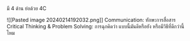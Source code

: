 มี 4 ด้าน ย่อด้วย 4C

![[Pasted image 20240214192032.png]]
Communication: ทักษะการสื่อสาร
Critical Thinking & Problem Solving: การฉุกคิดว่า แบบนี้มันดีหรือยัง หรือมีวิธีที่ดีกว่านี้ไหม
